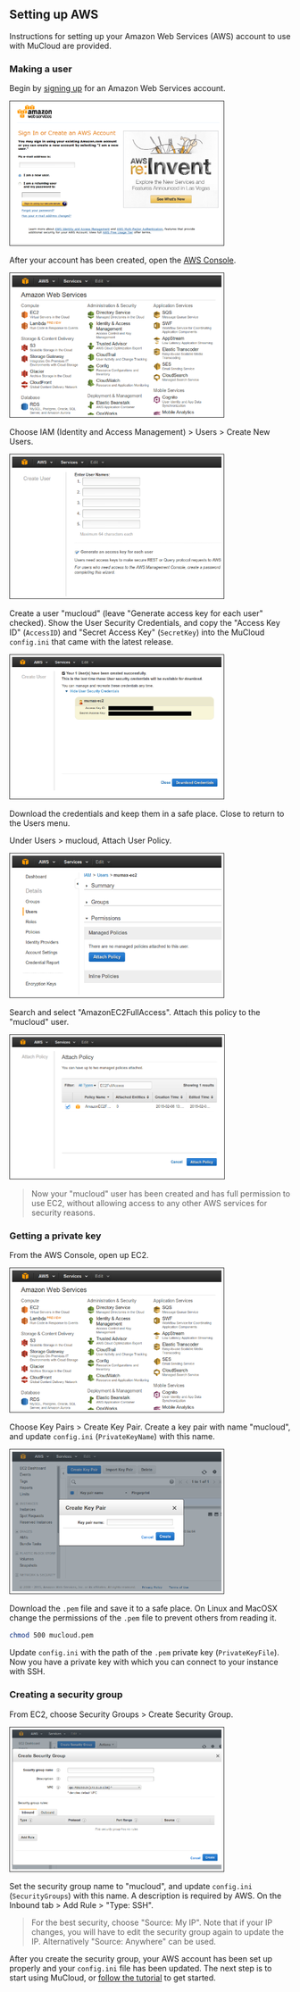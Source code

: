 ## Setting up AWS ##

Instructions for setting up your Amazon Web Services (AWS) account to use with MuCloud are provided.

### Making a user ###

Begin by [signing up](https://console.aws.amazon.com/console/home) for an Amazon Web Services account.

<img src="aws_1.png" height="250" style="border: solid 1px #333333; padding: 4px;" />

After your account has been created, open the [AWS Console](https://console.aws.amazon.com/console/).

<img src="aws_2.png" height="250" style="border: solid 1px #333333; padding: 4px;" />

Choose IAM (Identity and Access Management) > Users > Create New Users.

<img src="aws_3.png" height="250" style="border: solid 1px #333333; padding: 4px;" />

Create a user "mucloud" (leave "Generate access key for each user" checked). Show the User Security Credentials, and copy the "Access Key ID" (`AccessID`) and "Secret Access Key" (`SecretKey`) into the MuCloud `config.ini` that came with the latest release. 

<img src="aws_4.png" height="250" style="border: solid 1px #333333; padding: 4px;" />

Download the credentials and keep them in a safe place. Close to return to the Users menu.

Under Users > mucloud, Attach User Policy.

<img src="aws_5.png" height="250" style="border: solid 1px #333333; padding: 4px;" />

Search and select "AmazonEC2FullAccess". Attach this policy to the "mucloud" user.

<img src="aws_6.png" height="250" style="border: solid 1px #333333; padding: 4px;" />

> Now your "mucloud" user has been created and has full permission to use EC2, without allowing access to any other AWS services for security reasons.

### Getting a private key ###

From the AWS Console, open up EC2.

<img src="aws_2.png" height="250" style="border: solid 1px #333333; padding: 4px;" />

Choose Key Pairs > Create Key Pair. Create a key pair with name "mucloud", and update `config.ini` (`PrivateKeyName`) with this name.

<img src="aws_7.png" height="250" style="border: solid 1px #333333; padding: 4px;" />

Download the `.pem` file and save it to a safe place. On Linux and MacOSX change the permissions of the `.pem` file to prevent others from reading it.

```bash
chmod 500 mucloud.pem
```

Update `config.ini` with the path of the `.pem` private key (`PrivateKeyFile`). Now you have a private key with which you can connect to your instance with SSH.

### Creating a security group ###

From EC2, choose Security Groups > Create Security Group.

<img src="aws_8.png" height="250" style="border: solid 1px #333333; padding: 4px;" />

Set the security group name to "mucloud", and update `config.ini` (`SecurityGroups`) with this name. A description is required by AWS. On the Inbound tab > Add Rule > "Type: SSH".

> For the best security, choose "Source: My IP". Note that if your IP changes, you will have to edit the security group again to update the IP. Alternatively "Source: Anywhere" can be used.

After you create the security group, your AWS account has been set up properly and your `config.ini` file has been updated. The next step is to start using MuCloud, or [follow the tutorial](tutorial.md) to get started.